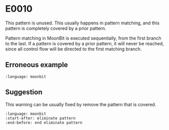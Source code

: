 # E0010

This pattern is unused. This usually happens in pattern matching, and this
pattern is completely covered by a prior pattern.

Pattern matching in MoonBit is executed sequentially, from the first branch to
the last. If a pattern is covered by a prior pattern, it will never be reached,
since all control flow will be directed to the first matching branch.

## Erroneous example

```{literalinclude} /sources/error_codes/0010_error/top.mbt
:language: moonbit
```

## Suggestion

This warning can be usually fixed by remove the pattern that is covered.

```{literalinclude} /sources/error_codes/0010_fixed/top.mbt
:language: moonbit
:start-after: eliminate pattern
:end-before: end eliminate pattern
```
